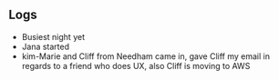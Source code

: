 ## Logs
-  Busiest night yet
- Jana started
- kim-Marie and Cliff from Needham came in, gave Cliff my email in regards to a friend who does UX, also Cliff is moving to AWS